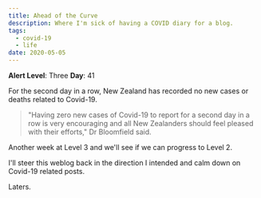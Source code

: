 ```yaml
---
title: Ahead of the Curve
description: Where I'm sick of having a COVID diary for a blog.
tags:
  - covid-19
  - life
date: 2020-05-05
---
```


**Alert Level**: Three 
**Day**: 41

For the second day in a row, New Zealand has recorded no new cases or deaths related to Covid-19.

> "Having zero new cases of Covid-19 to report for a second day in a row is very encouraging and all New Zealanders should feel pleased with their efforts," Dr Bloomfield said.

Another week at Level 3 and we'll see if we can progress to  Level 2. 

I'll steer this weblog back in the direction I intended and calm down on Covid-19 related posts. 

Laters.